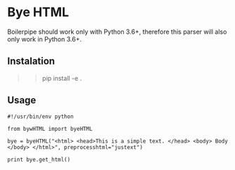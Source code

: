 Bye HTML
======================

Boilerpipe should work only with Python 3.6+, therefore this parser will also only work in Python 3.6+.

Instalation
------------

>> pip install -e .

Usage
-----

    #!/usr/bin/env python
    
    from bywHTML import byeHTML

    bye = byeHTML("<html> <head>This is a simple text. </head> <body> Body </body> </html>", preprocesshtml="justext")

    print bye.get_html()

